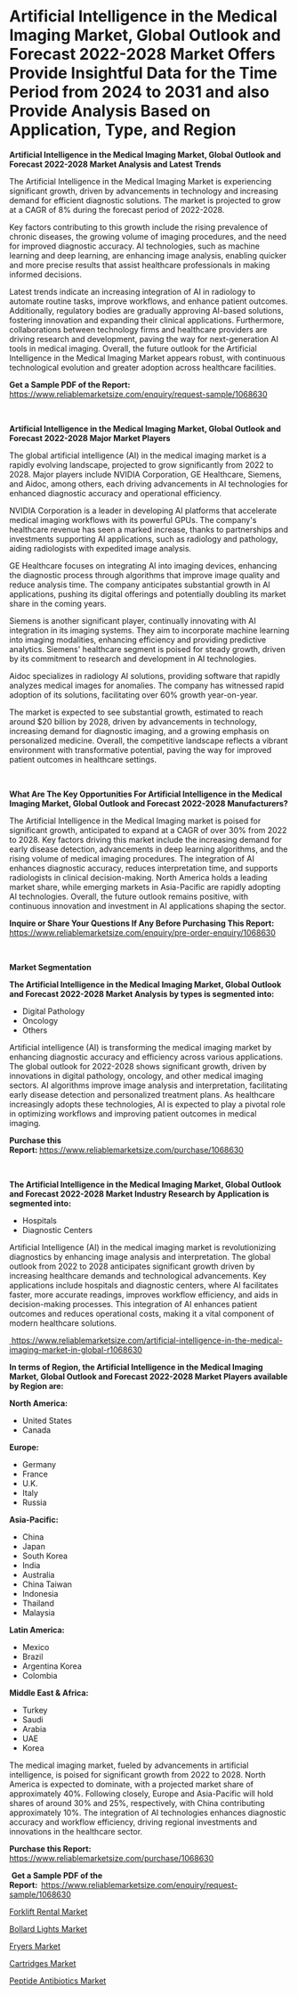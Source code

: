 <p><h1>Artificial Intelligence in the Medical Imaging Market, Global Outlook and Forecast 2022-2028 Market Offers Provide Insightful Data for the Time Period from 2024 to 2031 and also Provide Analysis Based on Application, Type, and Region</h1></p><p><strong>Artificial Intelligence in the Medical Imaging Market, Global Outlook and Forecast 2022-2028 Market Analysis and Latest Trends</strong></p>
<p><p>The Artificial Intelligence in the Medical Imaging Market is experiencing significant growth, driven by advancements in technology and increasing demand for efficient diagnostic solutions. The market is projected to grow at a CAGR of 8% during the forecast period of 2022-2028. </p><p>Key factors contributing to this growth include the rising prevalence of chronic diseases, the growing volume of imaging procedures, and the need for improved diagnostic accuracy. AI technologies, such as machine learning and deep learning, are enhancing image analysis, enabling quicker and more precise results that assist healthcare professionals in making informed decisions.</p><p>Latest trends indicate an increasing integration of AI in radiology to automate routine tasks, improve workflows, and enhance patient outcomes. Additionally, regulatory bodies are gradually approving AI-based solutions, fostering innovation and expanding their clinical applications. Furthermore, collaborations between technology firms and healthcare providers are driving research and development, paving the way for next-generation AI tools in medical imaging. Overall, the future outlook for the Artificial Intelligence in the Medical Imaging Market appears robust, with continuous technological evolution and greater adoption across healthcare facilities.</p></p>
<p><strong>Get a Sample PDF of the Report:&nbsp;</strong> <a href="https://www.reliablemarketsize.com/enquiry/request-sample/1068630?utm_campaign=1839&utm_medium=2&utm_source=Github&utm_content=ia&utm_term=03122024&utm_id=artificial-intelligence-in-the-medical-imaging-market-global-outlook-and-forecast-2022-2028">https://www.reliablemarketsize.com/enquiry/request-sample/1068630</a></p>
<p>&nbsp;</p>
<p><strong>Artificial Intelligence in the Medical Imaging Market, Global Outlook and Forecast 2022-2028 Major Market Players</strong></p>
<p><p>The global artificial intelligence (AI) in the medical imaging market is a rapidly evolving landscape, projected to grow significantly from 2022 to 2028. Major players include NVIDIA Corporation, GE Healthcare, Siemens, and Aidoc, among others, each driving advancements in AI technologies for enhanced diagnostic accuracy and operational efficiency.</p><p>NVIDIA Corporation is a leader in developing AI platforms that accelerate medical imaging workflows with its powerful GPUs. The company's healthcare revenue has seen a marked increase, thanks to partnerships and investments supporting AI applications, such as radiology and pathology, aiding radiologists with expedited image analysis.</p><p>GE Healthcare focuses on integrating AI into imaging devices, enhancing the diagnostic process through algorithms that improve image quality and reduce analysis time. The company anticipates substantial growth in AI applications, pushing its digital offerings and potentially doubling its market share in the coming years.</p><p>Siemens is another significant player, continually innovating with AI integration in its imaging systems. They aim to incorporate machine learning into imaging modalities, enhancing efficiency and providing predictive analytics. Siemens' healthcare segment is poised for steady growth, driven by its commitment to research and development in AI technologies.</p><p>Aidoc specializes in radiology AI solutions, providing software that rapidly analyzes medical images for anomalies. The company has witnessed rapid adoption of its solutions, facilitating over 60% growth year-on-year.</p><p>The market is expected to see substantial growth, estimated to reach around $20 billion by 2028, driven by advancements in technology, increasing demand for diagnostic imaging, and a growing emphasis on personalized medicine. Overall, the competitive landscape reflects a vibrant environment with transformative potential, paving the way for improved patient outcomes in healthcare settings.</p></p>
<p>&nbsp;</p>
<p><strong>What Are The Key Opportunities For Artificial Intelligence in the Medical Imaging Market, Global Outlook and Forecast 2022-2028 Manufacturers?</strong></p>
<p><p>The Artificial Intelligence in the Medical Imaging market is poised for significant growth, anticipated to expand at a CAGR of over 30% from 2022 to 2028. Key factors driving this market include the increasing demand for early disease detection, advancements in deep learning algorithms, and the rising volume of medical imaging procedures. The integration of AI enhances diagnostic accuracy, reduces interpretation time, and supports radiologists in clinical decision-making. North America holds a leading market share, while emerging markets in Asia-Pacific are rapidly adopting AI technologies. Overall, the future outlook remains positive, with continuous innovation and investment in AI applications shaping the sector.</p></p>
<p><strong>Inquire or Share Your Questions If Any Before Purchasing This Report:</strong> <a href="https://www.reliablemarketsize.com/enquiry/pre-order-enquiry/1068630?utm_campaign=1839&utm_medium=2&utm_source=Github&utm_content=ia&utm_term=03122024&utm_id=artificial-intelligence-in-the-medical-imaging-market-global-outlook-and-forecast-2022-2028">https://www.reliablemarketsize.com/enquiry/pre-order-enquiry/1068630</a></p>
<p>&nbsp;</p>
<p><strong>Market Segmentation</strong></p>
<p><strong>The Artificial Intelligence in the Medical Imaging Market, Global Outlook and Forecast 2022-2028 Market Analysis by types is segmented into:</strong></p>
<p><ul><li>Digital Pathology</li><li>Oncology</li><li>Others</li></ul></p>
<p><p>Artificial intelligence (AI) is transforming the medical imaging market by enhancing diagnostic accuracy and efficiency across various applications. The global outlook for 2022-2028 shows significant growth, driven by innovations in digital pathology, oncology, and other medical imaging sectors. AI algorithms improve image analysis and interpretation, facilitating early disease detection and personalized treatment plans. As healthcare increasingly adopts these technologies, AI is expected to play a pivotal role in optimizing workflows and improving patient outcomes in medical imaging.</p></p>
<p><strong>Purchase this Report:&nbsp;</strong><a href="https://www.reliablemarketsize.com/purchase/1068630?utm_campaign=1839&utm_medium=2&utm_source=Github&utm_content=ia&utm_term=03122024&utm_id=artificial-intelligence-in-the-medical-imaging-market-global-outlook-and-forecast-2022-2028">https://www.reliablemarketsize.com/purchase/1068630</a></p>
<p>&nbsp;</p>
<p><strong>The Artificial Intelligence in the Medical Imaging Market, Global Outlook and Forecast 2022-2028 Market Industry Research by Application is segmented into:</strong></p>
<p><ul><li>Hospitals</li><li>Diagnostic Centers</li></ul></p>
<p><p>Artificial Intelligence (AI) in the medical imaging market is revolutionizing diagnostics by enhancing image analysis and interpretation. The global outlook from 2022 to 2028 anticipates significant growth driven by increasing healthcare demands and technological advancements. Key applications include hospitals and diagnostic centers, where AI facilitates faster, more accurate readings, improves workflow efficiency, and aids in decision-making processes. This integration of AI enhances patient outcomes and reduces operational costs, making it a vital component of modern healthcare solutions.</p></p>
<p><a href="https://www.reliablemarketsize.com/artificial-intelligence-in-the-medical-imaging-market-in-global-r1068630?utm_campaign=1839&utm_medium=2&utm_source=Github&utm_content=ia&utm_term=03122024&utm_id=artificial-intelligence-in-the-medical-imaging-market-global-outlook-and-forecast-2022-2028">&nbsp;https://www.reliablemarketsize.com/artificial-intelligence-in-the-medical-imaging-market-in-global-r1068630</a></p>
<p><strong>In terms of Region, the Artificial Intelligence in the Medical Imaging Market, Global Outlook and Forecast 2022-2028 Market Players available by Region are:</strong></p>
<p>
    <p> <strong> North America: </strong>
        <ul>
            <li>United States</li>
            <li>Canada</li>
        </ul>
        </p> 
    <p> <strong> Europe: </strong>
        <ul>
            <li>Germany</li>
            <li>France</li>
            <li>U.K.</li>
            <li>Italy</li>
            <li>Russia</li>
        </ul>
        </p> 
    <p> <strong> Asia-Pacific: </strong>
        <ul>
            <li>China</li>
            <li>Japan</li>
            <li>South Korea</li>
            <li>India</li>
            <li>Australia</li>
            <li>China Taiwan</li>
            <li>Indonesia</li>
            <li>Thailand</li>
            <li>Malaysia</li>
        </ul>
        </p> 
    <p> <strong> Latin America: </strong>
        <ul>
            <li>Mexico</li>
            <li>Brazil</li>
            <li>Argentina Korea</li>
            <li>Colombia</li>
        </ul>
        </p> 
    <p> <strong> Middle East & Africa: </strong>
        <ul>
            <li>Turkey</li>
            <li>Saudi</li>
            <li>Arabia</li>
            <li>UAE</li>
            <li>Korea</li>
        </ul>
    </p>
    </p>
<p><p>The medical imaging market, fueled by advancements in artificial intelligence, is poised for significant growth from 2022 to 2028. North America is expected to dominate, with a projected market share of approximately 40%. Following closely, Europe and Asia-Pacific will hold shares of around 30% and 25%, respectively, with China contributing approximately 10%. The integration of AI technologies enhances diagnostic accuracy and workflow efficiency, driving regional investments and innovations in the healthcare sector.</p></p>
<p><strong>Purchase this Report: </strong><a href="https://www.reliablemarketsize.com/purchase/1068630?utm_campaign=1839&utm_medium=2&utm_source=Github&utm_content=ia&utm_term=03122024&utm_id=artificial-intelligence-in-the-medical-imaging-market-global-outlook-and-forecast-2022-2028">https://www.reliablemarketsize.com/purchase/1068630</a></p>
<p>&nbsp;<strong>Get a Sample PDF of the Report:&nbsp;&nbsp;</strong><a href="https://www.reliablemarketsize.com/enquiry/request-sample/1068630?utm_campaign=1839&utm_medium=2&utm_source=Github&utm_content=ia&utm_term=03122024&utm_id=artificial-intelligence-in-the-medical-imaging-market-global-outlook-and-forecast-2022-2028">https://www.reliablemarketsize.com/enquiry/request-sample/1068630</a></p>
<p><strong></strong></p>
<p><p><a href="https://www.linkedin.com/pulse/foreign-market-opportunities-dynamics-analysis-forklift-rental-qw69f?utm_campaign=1839&utm_medium=2&utm_source=Github&utm_content=ia&utm_term=03122024&utm_id=artificial-intelligence-in-the-medical-imaging-market-global-outlook-and-forecast-2022-2028">Forklift Rental Market</a></p><p><a href="https://issuu.com/reportprime-2/docs/bollard-lights-market-size-2030.pptx?utm_campaign=1839&utm_medium=2&utm_source=Github&utm_content=ia&utm_term=03122024&utm_id=artificial-intelligence-in-the-medical-imaging-market-global-outlook-and-forecast-2022-2028">Bollard Lights Market</a></p><p><a href="https://issuu.com/reportprime-2/docs/fryers-market-size-2030.pptx?utm_campaign=1839&utm_medium=2&utm_source=Github&utm_content=ia&utm_term=03122024&utm_id=artificial-intelligence-in-the-medical-imaging-market-global-outlook-and-forecast-2022-2028">Fryers Market</a></p><p><a href="https://www.linkedin.com/pulse/cartridges-market-evolution-future-outlook-forecasting-industry-syfie?utm_campaign=1839&utm_medium=2&utm_source=Github&utm_content=ia&utm_term=03122024&utm_id=artificial-intelligence-in-the-medical-imaging-market-global-outlook-and-forecast-2022-2028">Cartridges Market</a></p><p><a href="https://www.linkedin.com/pulse/breaking-down-peptide-antibiotics-market-growth-48-cagr-expected-tv0me?utm_campaign=1839&utm_medium=2&utm_source=Github&utm_content=ia&utm_term=03122024&utm_id=artificial-intelligence-in-the-medical-imaging-market-global-outlook-and-forecast-2022-2028">Peptide Antibiotics Market</a></p></p>
